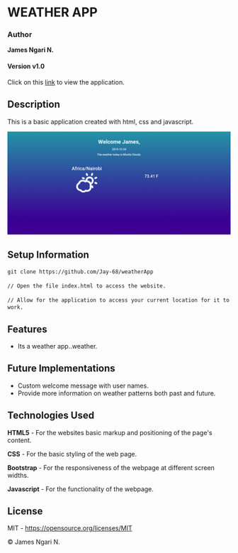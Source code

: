 # WEATHER APP

### Author

**James Ngari N.**

#### Version v1.0

Click on this [link](https://jay-68.github.io/weatherApp/) to view the application.

## Description

This is a basic application created with html, css and javascript.

![A screenshot of the website's landing page.](images/weather.png)

## Setup Information

    git clone https://github.com/Jay-68/weatherApp

    // Open the file index.html to access the website.

    // Allow for the application to access your current location for it to work.


## Features

* Its a weather app..weather.

## Future Implementations
- Custom welcome message with user names.
- Provide more information on weather patterns both past and future.

## Technologies Used

**HTML5** - For the websites basic markup and positioning of the page's content.

**CSS** - For the basic styling of the web page.

**Bootstrap** - For the responsiveness of the webpage at different screen widths.

**Javascript** - For the functionality of the webpage.


## License

MIT - <https://opensource.org/licenses/MIT>

&copy; James Ngari N.

